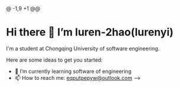 @ -1,9 +1 @@
# Hi there 👋 I’m luren-2hao(lurenyi)

I'm a student at Chongqing University of software engineering.

Here are some ideas to get you started:

- 🌱 I’m currently learning software of engineering
- 📫 How to reach me: [eqputpepyw@outlook.com](...)
  -->
